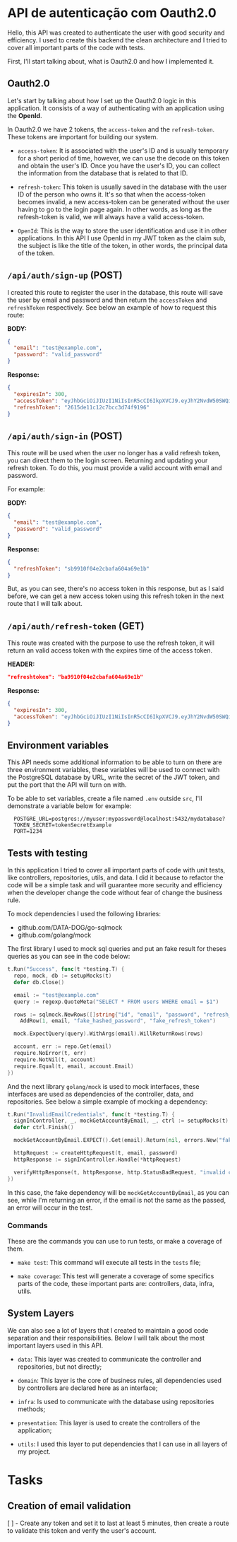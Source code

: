 # API de autenticação com Oauth2.0

Hello, this API was created to authenticate the user with good security and efficiency. I used to create this backend the clean architecture and I tried to cover all important parts of the code with tests.

First, I'll start talking about, what is Oauth2.0 and how I implemented it.

## Oauth2.0

Let's start by talking about how I set up the Oauth2.0 logic in this application. It consists of a way of authenticating with an application using the **OpenId**.

In Oauth2.0 we have 2 tokens, the `access-token` and the `refresh-token`. These tokens are important for building our system.

- `access-token`: It is associated with the user's ID and is usually temporary for a short period of time, however, we can use the decode on this token and obtain the user's ID. Once you have the user's ID, you can collect the information from the database that is related to that ID.

- `refresh-token`: This token is usually saved in the database with the user ID of the person who owns it. It's so that when the access-token becomes invalid, a new access-token can be generated without the user having to go to the login page again. In other words, as long as the refresh-token is valid, we will always have a valid access-token.

- `OpenId`: This is the way to store the user identification and use it in other applications. In this API I use OpenId in my JWT token as the claim sub, the subject is like the title of the token, in other words, the principal data of the token.

## `/api/auth/sign-up` **(POST)**

I created this route to register the user in the database, this route will save the user by email and password and then return the `accessToken` and `refreshToken` respectively. See below an example of how to request this route:

**BODY:**

```json
{
  "email": "test@example.com",
  "password": "valid_password"
}
```

**Response:**

```json
{
  "expiresIn": 300,
  "accessToken": "eyJhbGciOiJIUzI1NiIsInR5cCI6IkpXVCJ9.eyJhY2NvdW50SWQiOiI2MzAxODU1YzQyMmJkY2Y1M2NjMzQ2YTUiLCJzdWIiOiJjbGllbnQiLCJpYXQiOjE2NjEwNDQwNjAsImV4cCI6MTY2MTA0NDM2MH0.CV_vO_lq0TBz3t7fW_9S1nUFDVpNXOV214_jSURpmbE",
  "refreshToken": "2615de11c12c7bcc3d74f9196"
}
```

## `/api/auth/sign-in` **(POST)**

This route will be used when the user no longer has a valid refresh token, you can direct them to the login screen. Returning and updating your refresh token. To do this, you must provide a valid account with email and password.

For example:

**BODY:**

```json
{
  "email": "test@example.com",
  "password": "valid_password"
}
```

**Response:**

```json
{
  "refreshToken": "sb9910f04e2cbafa604a69e1b"
}
```

But, as you can see, there's no access token in this response, but as I said before, we can get a new access token using this refresh token in the next route that I will talk about.

## `/api/auth/refresh-token` **(GET)**

This route was created with the purpose to use the refresh token, it will return an valid access token with the expires time of the access token.

**HEADER:**

```json
"refreshtoken": "ba9910f04e2cbafa604a69e1b"
```

**Response:**

```json
{
  "expiresIn": 300,
  "accessToken": "eyJhbGciOiJIUzI1NiIsInR5cCI6IkpXVCJ9.eyJhY2NvdW50SWQiOiI2MmY4NWE4M2IwMDY0YzExODk0M2JlNzYiLCJzdWIiOiJjbGllbnQiLCJpYXQiOjE2NjExMTU5MzAsImV4cCI6MTY2MTExNjIzMH0.HeKmXNam6ds0X_xKskPtbjF68JHeod9TRrA9s_9kWms"
}
```

## Environment variables

This API needs some additional information to be able to turn on there are three environment variables, these variables will be used to connect with the PostgreSQL database by URL, write the secret of the JWT token, and put the port that the API will turn on with.

To be able to set variables, create a file named `.env` outside `src`, I'll demonstrate a variable below for example:

```env
  POSTGRE_URL=postgres://myuser:mypassword@localhost:5432/mydatabase?
  TOKEN_SECRET=tokenSecretExample
  PORT=1234
```

## Tests with testing

In this application I tried to cover all important parts of code with unit tests, like controllers, repositories, utils, and data. I did it because to refactor the code will be a simple task and will guarantee more security and efficiency when the developer change the code without fear of change the business rule.

To mock dependencies I used the following libraries:

- github.com/DATA-DOG/go-sqlmock
- github.com/golang/mock

The first library I used to mock sql queries and put an fake result for theses queries as you can see in the code below:

```go
t.Run("Success", func(t *testing.T) {
  repo, mock, db := setupMocks(t)
  defer db.Close()

  email := "test@example.com"
  query := regexp.QuoteMeta("SELECT * FROM users WHERE email = $1")

  rows := sqlmock.NewRows([]string{"id", "email", "password", "refresh_token"}).
    AddRow(1, email, "fake_hashed_password", "fake_refresh_token")

  mock.ExpectQuery(query).WithArgs(email).WillReturnRows(rows)

  account, err := repo.Get(email)
  require.NoError(t, err)
  require.NotNil(t, account)
  require.Equal(t, email, account.Email)
})
```

And the next library `golang/mock` is used to mock interfaces, these interfaces are used as dependencies of the controller, data, and repositories. See below a simple example of mocking a dependency:

```go
t.Run("InvalidEmailCredentials", func(t *testing.T) {
  signInController, _, mockGetAccountByEmail, _, ctrl := setupMocks(t)
  defer ctrl.Finish()

  mockGetAccountByEmail.EXPECT().Get(email).Return(nil, errors.New("fake-error"))

  httpRequest := createHttpRequest(t, email, password)
  httpResponse := signInController.Handle(*httpRequest)

  verifyHttpResponse(t, httpResponse, http.StatusBadRequest, "invalid credentials")
})
```

In this case, the fake dependency will be `mockGetAccountByEmail`, as you can see, while I'm returning an error, if the email is not the same as the passed, an error will occur in the test.

### Commands

These are the commands you can use to run tests, or make a coverage of them.

- `make test`: This command will execute all tests in the `tests` file;

- `make coverage`: This test will generate a coverage of some specifics parts of the code, these important parts are: controllers, data, infra, utils.

## System Layers

We can also see a lot of layers that I created to maintain a good code separation and their responsibilities. Below I will talk about the most important layers used in this API.

- `data`: This layer was created to communicate the controller and repositories, but not directly;

- `domain`: This layer is the core of business rules, all dependencies used by controllers are declared here as an interface;

- `infra`: Is used to communicate with the database using repositories methods;

- `presentation`: This layer is used to create the controllers of the application;

- `utils`: I used this layer to put dependencies that I can use in all layers of my project.

# Tasks

## Creation of email validation

[ ] - Create any token and set it to last at least 5 minutes, then create a route to validate this token and verify the user's account.

